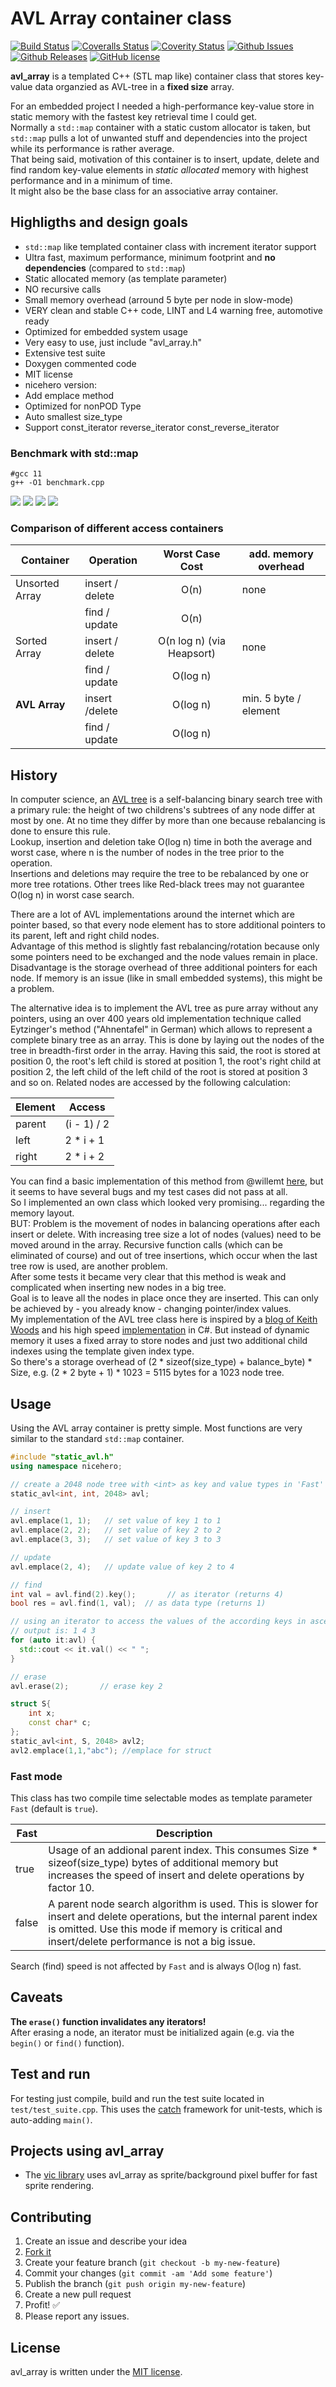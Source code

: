 # AVL Array container class

[![Build Status](https://travis-ci.org/mpaland/avl_array.svg?branch=master)](https://travis-ci.org/mpaland/avl_array)
[![Coveralls Status](https://coveralls.io/repos/github/mpaland/avl_array/badge.svg?branch=master)](https://coveralls.io/github/mpaland/avl_array?branch=master)
[![Coverity Status](https://img.shields.io/coverity/scan/14061.svg)](https://scan.coverity.com/projects/mpaland-avl_array)
[![Github Issues](https://img.shields.io/github/issues/mpaland/avl_array.svg)](http://github.com/mpaland/avl_array/issues)
[![Github Releases](https://img.shields.io/github/release/mpaland/avl_array.svg)](https://github.com/mpaland/avl_array/releases)
[![GitHub license](https://img.shields.io/badge/license-MIT-blue.svg)](https://raw.githubusercontent.com/mpaland/avl_array/master/LICENSE)

**avl_array** is a templated C++ (STL map like) container class that stores key-value data organzied as AVL-tree in a **fixed size** array.

For an embedded project I needed a high-performance key-value store in static memory with the fastest key retrieval time I could get.  
Normally a `std::map` container with a static custom allocator is taken, but `std::map` pulls a lot of unwanted stuff and dependencies into the project while its performance is rather average.  
That being said, motivation of this container is to insert, update, delete and find random key-value elements in *static allocated* memory with highest performance and in a minimum of time.  
It might also be the base class for an associative array container.

## Highligths and design goals
- `std::map` like templated container class with increment iterator support
- Ultra fast, maximum performance, minimum footprint and **no dependencies** (compared to `std::map`)
- Static allocated memory (as template parameter)
- NO recursive calls
- Small memory overhead (arround 5 byte per node in slow-mode)
- VERY clean and stable C++ code, LINT and L4 warning free, automotive ready
- Optimized for embedded system usage
- Very easy to use, just include "avl_array.h"
- Extensive test suite
- Doxygen commented code
- MIT license
- nicehero version:
- Add emplace method
- Optimized for nonPOD Type
- Auto smallest size_type
- Support const_iterator reverse_iterator const_reverse_iterator


### Benchmark with std::map
```
#gcc 11
g++ -O1 benchmark.cpp
```
![](./image/1.png)
![](./image/2.png)
![](./image/3.png)
![](./image/4.png)
### Comparison of different access containers

| Container | Operation | Worst Case Cost | add. memory overhead |
|-----------|-----------|:---------------:|----------------------|
| Unsorted Array   | insert / delete | O(n)               | none |
|                  | find / update   | O(n)               |      |
| Sorted Array     | insert / delete | O(n log n) (via Heapsort) | none |
|                  | find / update   | O(log n)           |      |
| **AVL Array**    | insert /delete  | O(log n)           | min. 5 byte / element
|                  | find / update   | O(log n)           |      |


## History
In computer science, an [AVL tree](https://en.wikipedia.org/wiki/AVL_tree) is a self-balancing binary search tree with a primary rule: the height of two childrens's subtrees of any node differ at most by one. At no time they differ by more than one because rebalancing is done to ensure this rule.  
Lookup, insertion and deletion take O(log n) time in both the average and worst case, where n is the number of nodes in the tree prior to the operation.  
Insertions and deletions may require the tree to be rebalanced by one or more tree rotations.
Other trees like Red-black trees may not guarantee O(log n) in worst case search.  
  
There are a lot of AVL implementations around the internet which are pointer based, so that every node element has to store additional pointers to its parent, left and right child nodes.  
Advantage of this method is slightly fast rebalancing/rotation because only some pointers need to be exchanged and the node values remain in place.  
Disadvantage is the storage overhead of three additional pointers for each node. If memory is an issue (like in small embedded systems), this might be a problem.  
  
The alternative idea is to implement the AVL tree as pure array without any pointers, using an over 400 years old implementation technique called Eytzinger's method ("Ahnentafel" in German) which allows to represent a complete binary tree as an array. This is done by laying out the nodes of the tree in breadth-first order in the array. Having this said, the root is stored at position 0, the root's left child is stored at position 1, the root's right child at position 2, the left child of the left child of the root is stored at position 3 and so on. 
Related nodes are accessed by the following calculation:

| Element | Access      |
|---------|-------------|
| parent  | (i - 1) / 2 |
| left    | 2 * i + 1   |
| right   | 2 * i + 2   |

You can find a basic implementation of this method from @willemt [here](https://github.com/willemt/array-avl-tree), but it seems to have several bugs and my test cases did not pass at all.  
So I implemented an own class which looked very promising... regarding the memory layout.  
BUT: Problem is the movement of nodes in balancing operations after each insert or delete. With increasing tree size a lot of nodes (values) need to be moved around in the array.
Recursive function calls (which can be eliminated of course) and out of tree insertions, which occur when the last tree row is used, are another problem.  
After some tests it became very clear that this method is weak and complicated when inserting new nodes in a big tree.  
Goal is to leave all the nodes in place once they are inserted. This can only be achieved by - you already know - changing pointer/index values.  
My implementation of the AVL tree class here is inspired by a [blog of Keith Woods](https://bitlush.com/blog/efficient-avl-tree-in-c-sharp) and his high speed [implementation](https://github.com/bitlush/avl-tree-c-sharp) in C#. But instead of dynamic memory it uses a fixed array to store nodes and just two additional child indexes using the template given index type.  
So there's a storage overhead of (2 * sizeof(size_type) + balance_byte) * Size, e.g. (2 * 2 byte + 1) * 1023 = 5115 bytes for a 1023 node tree.  


## Usage
Using the AVL array container is pretty simple. Most functions are very similar to the standard `std::map` container.

```c++
#include "static_avl.h"
using namespace nicehero;

// create a 2048 node tree with <int> as key and value types in 'Fast' mode
static_avl<int, int, 2048> avl;

// insert
avl.emplace(1, 1);   // set value of key 1 to 1
avl.emplace(2, 2);   // set value of key 2 to 2
avl.emplace(3, 3);   // set value of key 3 to 3

// update
avl.emplace(2, 4);   // update value of key 2 to 4

// find
int val = avl.find(2).key();       // as iterator (returns 4)
bool res = avl.find(1, val);  // as data type (returns 1)

// using an iterator to access the values of the according keys in ascending key order
// output is: 1 4 3
for (auto it:avl) {
  std::cout << it.val() << " ";
}

// erase
avl.erase(2);       // erase key 2

struct S{
	int x;
	const char* c;
};
static_avl<int, S, 2048> avl2;
avl2.emplace(1,1,"abc"); //emplace for struct
```


### Fast mode
This class has two compile time selectable modes as template parameter `Fast` (default is `true`).  

| Fast | Description |
|------|-------------|
| true | Usage of an addional parent index. This consumes Size * sizeof(size_type) bytes of additional memory but increases the speed of insert and delete operations by factor 10. |
| false | A parent node search algorithm is used. This is slower for insert and delete operations, but the internal parent index is omitted. Use this mode if memory is critical and insert/delete performance is not a big issue. |

Search (find) speed is not affected by `Fast` and is always O(log n) fast.


## Caveats
**The `erase()` function invalidates any iterators!**  
After erasing a node, an iterator must be initialized again (e.g. via the `begin()` or `find()` function).


## Test and run
For testing just compile, build and run the test suite located in `test/test_suite.cpp`. This uses the [catch](https://github.com/philsquared/Catch) framework for unit-tests, which is auto-adding `main()`.


## Projects using avl_array
- The [vic library](https://github.com/mpaland/vic) uses avl_array as sprite/background pixel buffer for fast sprite rendering.


## Contributing
1. Create an issue and describe your idea
2. [Fork it](https://github.com/mpaland/avl_array/fork)
3. Create your feature branch (`git checkout -b my-new-feature`)
4. Commit your changes (`git commit -am 'Add some feature'`)
5. Publish the branch (`git push origin my-new-feature`)
6. Create a new pull request
7. Profit! :white_check_mark:
8. Please report any issues.


## License
avl_array is written under the [MIT license](http://www.opensource.org/licenses/MIT).
